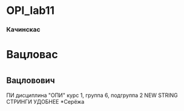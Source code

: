 # OPI_lab11
<h3>Качинскас</h3>
<h1>Вацловас<h1>
<h2>Вацловович</h2>
ПИ
дисциплина "ОПИ"
курс 1, группа 6, подгруппа 2
NEW STRING
СТРИНГИ УДОБНЕЕ *Серёжа
